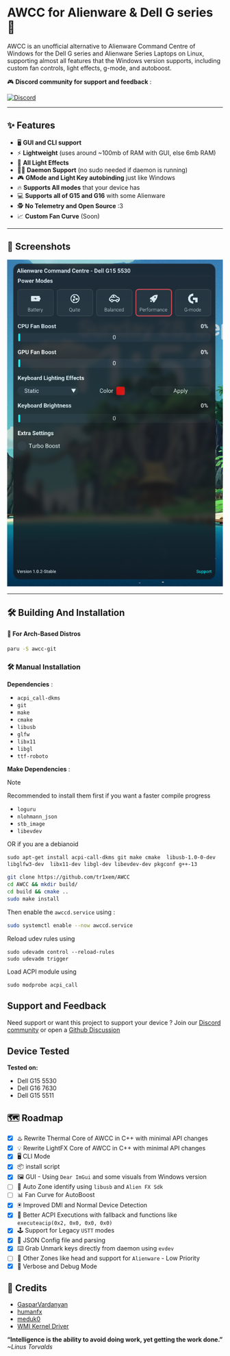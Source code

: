 # AWCC for Alienware & Dell G series 🚀

AWCC is an unofficial alternative to Alienware Command Centre of Windows for the Dell G series and Alienware Series Laptops on Linux, supporting almost all features that the Windows version supports, including custom fan controls, light effects, g-mode, and autoboost.

🎮 **Discord community for support and feedback** :

[![Discord](https://dcbadge.limes.pink/api/server/https://discord.gg/EMWUTgegDm)](https://discord.gg/EMWUTgegDm)

---

## ✨ Features

- 🖥️ **GUI and CLI support**
- ⚡ **Lightweight** (uses around ~100mb of RAM with GUI, else 6mb RAM)
- 🌈 **All Light Effects**
- 🧑‍💻 **Daemon Support** (no sudo needed if daemon is running)
- 🎮 **GMode and Light Key autobinding** just like Windows
- 🔥 **Supports All modes** that your device has
- 💻 **Supports all of G15 and G16** with some Alienware
- 🕵️ **No Telemetry and Open Source** :3
- 📈 **Custom Fan Curve** (Soon)

---

## 📸 Screenshots

![AWCC](assets/preview.png)

---

## 🛠️ Building And Installation

#### 🗿 For Arch-Based Distros

```bash
paru -S awcc-git
```

### 🛠️ Manual Installation

**Dependencies** :

- `acpi_call-dkms`
- `git`
- `make`
- `cmake`
- `libusb`
- `glfw`
- `libx11`
- `libgl`
- `ttf-roboto`

**Make Dependencies** :

> [!NOTE]
> Recommended to install them first if you want a faster compile progress

- `loguru`
- `nlohmann_json`
- `stb_image`
- `libevdev`

OR if you are a debianoid 

```
sudo apt-get install acpi-call-dkms git make cmake  libusb-1.0-0-dev  libglfw3-dev  libx11-dev libgl-dev libevdev-dev pkgconf g++-13
```

```bash
git clone https://github.com/tr1xem/AWCC
cd AWCC && mkdir build/
cd build && cmake ..
sudo make install
```

Then enable the `awccd.service` using :

```bash
sudo systemctl enable --now awccd.service
```

Reload udev rules using 

```
sudo udevadm control --reload-rules
sudo udevadm trigger
```

Load ACPI module using

```
sudo modprobe acpi_call
```

## Support and Feedback

Need support or want this project to support your device ? Join our [Discord community](https://discord.gg/EMWUTgegDm) or open a [Github Discussion](https://github.com/tr1xem/AWCC/discussions)

## Device Tested

**Tested on:**

- Dell G15 5530
- Dell G16 7630
- Dell G15 5511

## 🗺️ Roadmap

- [x] ♨️ Rewrite Thermal Core of AWCC in C++ with minimal API changes
- [x] 💡 Rewrite LightFX Core of AWCC in C++ with minimal API changes
- [x] 🖥️ CLI Mode
- [x] 📦 install script
- [x] 🖼️ GUI - Using `Dear ImGui` and some visuals from Windows version
- [ ] 🧩 Auto Zone identify using `libusb` and `Alien FX Sdk`
- [ ] 📊 Fan Curve for AutoBoost
- [x] 🖲️ Improved DMI and Normal Device Detection
- [x] 🧠 Better ACPI Executions with fallback and functions like `executeacip(0x2, 0x0, 0x0, 0x0)`
- [x] 🕹️ Support for Legacy `USTT` modes
- [x] 📝 JSON Config file and parsing
- [x] ⌨️ Grab Unmark keys directly from daemon using `evdev`
- [ ] 👾 Other Zones like head and support for `Alienware` - Low Priority
- [x] 🐞 Verbose and Debug Mode

## 🙏 Credits

- [GasparVardanyan](https://github.com/GasparVardanyan)
- [humanfx](https://github.com/tiagoporsch/humanfx)
- [meduk0](https://github.com/meduk0)
- [WMI Kernel Driver](https://docs.kernel.org/6.16/wmi/devices/alienware-wmi.html)

**“Intelligence is the ability to avoid doing work, yet getting the work done.”** _~Linus Torvalds_
